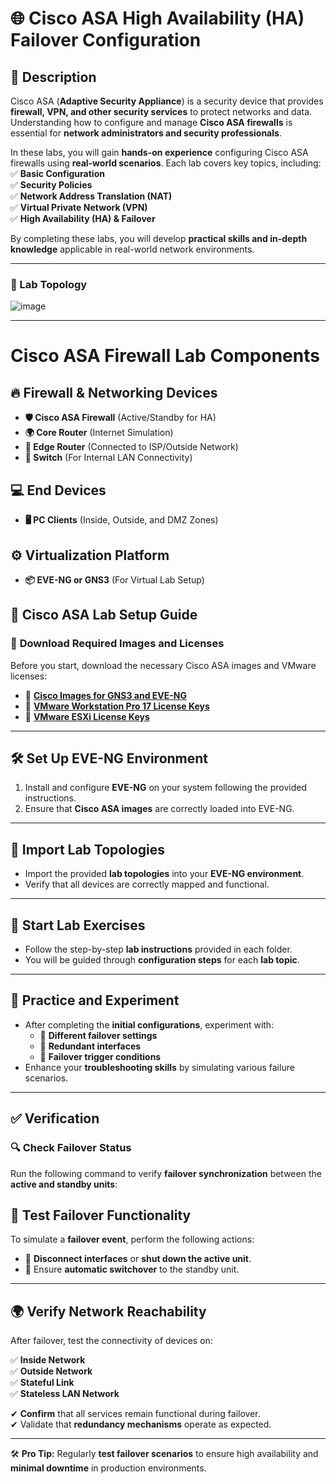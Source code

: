 # 🌐 Cisco ASA High Availability (HA) Failover Configuration  

## 📌 Description  
Cisco ASA (**Adaptive Security Appliance**) is a security device that provides **firewall, VPN, and other security services** to protect networks and data. Understanding how to configure and manage **Cisco ASA firewalls** is essential for **network administrators and security professionals**.  

In these labs, you will gain **hands-on experience** configuring Cisco ASA firewalls using **real-world scenarios**. Each lab covers key topics, including:  
✅ **Basic Configuration**  
✅ **Security Policies**  
✅ **Network Address Translation (NAT)**  
✅ **Virtual Private Network (VPN)**  
✅ **High Availability (HA) & Failover**  

By completing these labs, you will develop **practical skills and in-depth knowledge** applicable in real-world network environments.  

---

### **🔧 Lab Topology**  
![image](https://github.com/user-attachments/assets/90a5008d-94f7-435c-8642-c734c824d101)



---

# **Cisco ASA Firewall Lab Components**

## 🔥 **Firewall & Networking Devices**
- **🛡️ Cisco ASA Firewall** (Active/Standby for HA)
- **🌍 Core Router** (Internet Simulation)
- **🚀 Edge Router** (Connected to ISP/Outside Network)
- **🔄 Switch** (For Internal LAN Connectivity)

## 💻 **End Devices**
- **🖥️ PC Clients** (Inside, Outside, and DMZ Zones)

## ⚙️ **Virtualization Platform**
- **📦 EVE-NG or GNS3** (For Virtual Lab Setup)


## 🚀 Cisco ASA Lab Setup Guide  

### 🔹 **Download Required Images and Licenses**  
Before you start, download the necessary Cisco ASA images and VMware licenses:  

- 🔗 **[Cisco Images for GNS3 and EVE-NG](#)**  
- 🔗 **[VMware Workstation Pro 17 License Keys](#)**  
- 🔗 **[VMware ESXi License Keys](#)**  

---

## 🛠️ Set Up EVE-NG Environment  
1. Install and configure **EVE-NG** on your system following the provided instructions.  
2. Ensure that **Cisco ASA images** are correctly loaded into EVE-NG.  

---

## 📂 Import Lab Topologies  
- Import the provided **lab topologies** into your **EVE-NG environment**.  
- Verify that all devices are correctly mapped and functional.  

---

## 📝 Start Lab Exercises  
- Follow the step-by-step **lab instructions** provided in each folder.  
- You will be guided through **configuration steps** for each **lab topic**.  

---

## 🔬 Practice and Experiment  
- After completing the **initial configurations**, experiment with:  
  - 🔹 **Different failover settings**  
  - 🔹 **Redundant interfaces**  
  - 🔹 **Failover trigger conditions**  
- Enhance your **troubleshooting skills** by simulating various failure scenarios.  

---

## ✅ Verification  

### 🔍 **Check Failover Status**  
Run the following command to verify **failover synchronization** between the **active and standby units**:  

## 🔄 Test Failover Functionality  
To simulate a **failover event**, perform the following actions:  

- 🔹 **Disconnect interfaces** or **shut down the active unit**.  
- 🔹 Ensure **automatic switchover** to the standby unit.  

---

## 🌍 Verify Network Reachability  
After failover, test the connectivity of devices on:  

✅ **Inside Network**  
✅ **Outside Network**  
✅ **Stateful Link**  
✅ **Stateless LAN Network**  

✔ **Confirm** that all services remain functional during failover.  
✔ Validate that **redundancy mechanisms** operate as expected.  

---

🛠️ **Pro Tip:** Regularly **test failover scenarios** to ensure high availability and **minimal downtime** in production environments.

